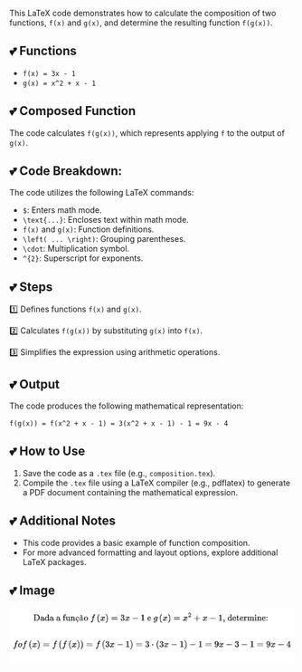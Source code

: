 This LaTeX code demonstrates how to calculate the composition of two functions, `f(x)` and `g(x)`, and determine the resulting function `f(g(x))`.

## 💕 **Functions**

* `f(x) = 3x - 1`
* `g(x) = x^2 + x - 1`

## 💕 **Composed Function**

The code calculates `f(g(x))`, which represents applying `f` to the output of `g(x)`.

## 💕 **Code Breakdown:**

The code utilizes the following LaTeX commands:

* `$`: Enters math mode.
* `\text{...}`: Encloses text within math mode.
* `f(x)` and `g(x)`: Function definitions.
* `\left( ... \right)`: Grouping parentheses.
* `\cdot`: Multiplication symbol.
* `^{2}`: Superscript for exponents.

## 💕 **Steps**

1️⃣  Defines functions `f(x)` and `g(x)`.

2️⃣  Calculates `f(g(x))` by substituting `g(x)` into `f(x)`.

3️⃣  Simplifies the expression using arithmetic operations.

## 💕 **Output**

The code produces the following mathematical representation:

```
f(g(x)) = f(x^2 + x - 1) = 3(x^2 + x - 1) - 1 = 9x - 4
```

## 💕 **How to Use**

1. Save the code as a `.tex` file (e.g., `composition.tex`).
2. Compile the `.tex` file using a LaTeX compiler (e.g., pdflatex) to generate a PDF document containing the mathematical expression.

## 💕 **Additional Notes**

* This code provides a basic example of function composition. 
* For more advanced formatting and layout options, explore additional LaTeX packages.

## 💕 **Image**

![image](https://github.com/DeiseFreire/tex182015062024/blob/main/imagem.png)
